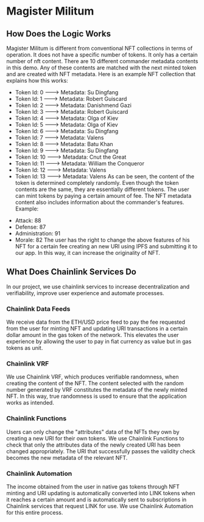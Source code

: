 # Magister Militum

## How Does the Logic Works

Magister Militum is different from conventional NFT collections in terms of operation. It does not have a specific number of tokens. It only has a certain number of nft content. There are 10 different commander metadata contents in this demo. Any of these contents are matched with the next minted token and are created with NFT metadata. Here is an example NFT collection that explains how this works:
- Token Id: 0 ---> Metadata: Su Dingfang
- Token Id: 1 ---> Metadata: Robert Guiscard
- Token Id: 2 ---> Metadata: Danishmend Gazi
- Token Id: 3 ---> Metadata: Robert Guiscard
- Token Id: 4 ---> Metadata: Olga of Kiev
- Token Id: 5 ---> Metadata: Olga of Kiev
- Token Id: 6 ---> Metadata: Su Dingfang
- Token Id: 7 ---> Metadata: Valens
- Token Id: 8 ---> Metadata: Batu Khan
- Token Id: 9 ---> Metadata: Su Dingfang
- Token Id: 10 ---> Metadata: Cnut the Great
- Token Id: 11 ---> Metadata: William the Conqueror
- Token Id: 12 ---> Metadata: Valens
- Token Id: 13 ---> Metadata: Valens
As can be seen, the content of the token is determined completely randomly. Even though the token contents are the same, they are essentially different tokens. The user can mint tokens by paying a certain amount of fee. The NFT metadata content also includes information about the commander's features. Example:
* Attack: 88
* Defense: 87
* Administration: 91
* Morale: 82
The user has the right to change the above features of his NFT for a certain fee creating an new URI using IPFS and submitting it to our app. In this way, it can increase the originality of NFT.

## What Does Chainlink Services Do

In our project, we use chainlink services to increase decentralization and verifiability, improve user experience and automate processes.

### Chainlink Data Feeds

We receive data from the ETH/USD price feed to pay the fee requested from the user for minting NFT and updating URI transactions in a certain dollar amount in the gas token of the network. This elevates the user experience by allowing the user to pay in fiat currency as value but in gas tokens as unit.

### Chainlink VRF

We use Chainlink VRF, which produces verifiable randomness, when creating the content of the NFT. The content selected with the random number generated by VRF constitutes the metadata of the newly minted NFT. In this way, true randomness is used to ensure that the application works as intended.

### Chainlink Functions

Users can only change the "attributes" data of the NFTs they own by creating a new URI for their own tokens. We use Chainlink Functions to check that only the attributes data of the newly created URI has been changed appropriately. The URI that successfully passes the validity check becomes the new metadata of the relevant NFT.

### Chainlink Automation

The income obtained from the user in native gas tokens through NFT minting and URI updating is automatically converted into LINK tokens when it reaches a certain amount and is automatically sent to subscriptions in Chainlink services that request LINK for use. We use Chainlink Automation for this entire process.
